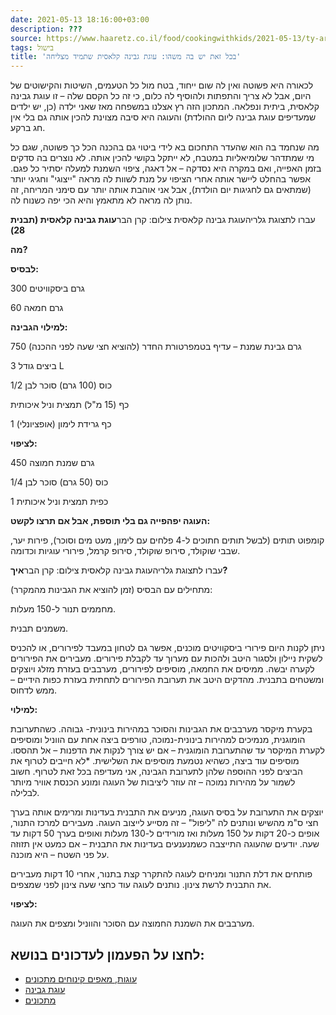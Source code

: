 ```yaml
---
date: 2021-05-13 18:16:00+03:00
description: ???
source: https://www.haaretz.co.il/food/cookingwithkids/2021-05-13/ty-article/0000017f-f8bd-d318-afff-fbff26e40000
tags: בישול
title: 'בכל זאת יש בה משהו: עוגת גבינה קלאסית שתמיד מצליחה'
---
```


לכאורה היא פשוטה ואין לה שום ייחוד, בטח מול כל הטעמים, השיטות והקישוטים של היום, אבל לא צריך והתפתות ולהוסיף לה כלום, כי זה כל הקסם שלה – זו עוגת גבינה קלאסית, ביתית ונפלאה. המתכון הזה רץ אצלנו במשפחה מאז שאני ילדה (כן, יש ילדים שמעדיפים עוגת גבינה ליום ההולדת) והעוגה היא סיבה מצוינת להכין אותה גם בלי אין חג ברקע.

מה שנחמד בה הוא שהעדר התחכום בא לידי ביטוי גם בהכנה הכל כך פשוטה, שגם כל מי שמתדהר שלומיאליות במטבח, לא ייתקל בקושי להכין אותה. לא נוצרים בה סדקים בזמן האפייה, ואם במקרה היא נסדקה – אל דאגה, ציפוי השמנת למעלה יסתיר כל פגם. אפשר בהחלט ליישר אותה אחרי הציפוי על מנת לשוות לה מראה "ייצוגי" וחגיגי יותר (שמתאים גם לחגיגות יום הולדת), אבל אני אוהבת אותה יותר עם סימני המריחה, זה נותן לה מראה לא מתאמץ והיא הכי יפה כשנוח לה. 

 עברו לתצוגת גלריהעוגת גבינה קלאסית צילום: קרן הבר**עוגת גבינה קלאסית (תבנית 28)**

**מה?**

**לבסיס:**

300 גרם ביסקוויטים

60 גרם חמאה

**למילוי הגבינה:**

750 גרם גבינת שמנת – עדיף בטמפרטורת החדר (להוציא חצי שעה לפני ההכנה)

3 ביצים גודל L

1/2 כוס (100 גרם) סוכר לבן

כף (15 מ"ל) תמצית וניל איכותית

1 כף גרידת לימון (אופציונלי)

**לציפוי:**

450 גרם שמנת חמוצה

1/4 כוס (50 גרם) סוכר לבן

1 כפית תמצית וניל איכותית

**העוגה יפהפייה גם בלי תוספת, אבל אם תרצו לקשט:**

קומפוט תותים (לבשל תותים חתוכים ל-4 פלחים עם לימון, מעט מים וסוכר), פירות יער, שבבי שוקולד, סירופ שוקולד, סירופ קרמל, פירורי עוגיות וכדומה.

 עברו לתצוגת גלריהעוגת גבינה קלאסית צילום: קרן הבר**איך?**

מתחילים עם הבסיס (זמן להוציא את הגבינות מהמקרר):

מחממים תנור ל-150 מעלות.

משמנים תבנית.

ניתן לקנות היום פירורי ביסקוויטים מוכנים, אפשר גם לטחון במעבד לפירורים, או להכניס לשקית ניילון ולסגור היטב ולהכות עם מערוך עד לקבלת פירורים. מעבירים את הפירורים לקערה יבשה. ממיסים את החמאה, מוסיפים לפירורים, מערבבים בעזרת מזלג ויוצקים ומשטחים בתבנית. מהדקים היטב את תערובת הפירורים לתחתית בעזרת כפות הידיים – ממש לדחוס.

**למילוי:**

בקערת מיקסר מערבבים את הגבינות והסוכר במהירות בינונית- גבוהה. כשהתערובת הומוגנית, מנמיכים למהירות בינונית-נמוכה, טורפים ביצה אחת עם הווניל ומוסיפים לקערת המיקסר עד שהתערובת הומוגנית – אם יש צורך לנקות את הדפנות – אל תהססו. מוסיפים עוד ביצה, כשהיא נטמעת מוסיפים את השלישית. \*לא חייבים לטרוף את הביצים לפני ההוספה שלהן לתערובת הגבינה, אני מעדיפה בכל זאת לטרוף. חשוב לשמור על מהירות נמוכה – זה עוזר ליציבות של העוגה ומונע הכנסת אוויר מיותר לבלילה.

יוצקים את התערובת על בסיס העוגה, מניעים את התבנית בעדינות ומרימים אותה בערך חצי ס"מ מהשיש ונותנים לה "ליפול" – זה מסייע לייצוב העוגה. מעבירים למרכז התנור, אופים כ-20 דקות על 150 מעלות ואז מורידים ל-130 מעלות ואופים בערך 50 דקות עד שעה. יודעים שהעוגה התייצבה כשמנענעים בעדינות את התבנית – אם כמעט אין תזוזה על פני השטח – היא מוכנה.

פותחים את דלת התנור ומניחים לעוגה להתקרר קצת בתנור, אחרי 10 דקות מעבירים את התבנית לרשת צינון. נותנים לעוגה עוד כחצי שעה צינון לפני שמצפים.

**לציפוי:**

מערבבים את השמנת החמוצה עם הסוכר והווניל ומצפים את העוגה.

לחצו על הפעמון לעדכונים בנושא:
------------------------------

* [עוגות, מאפים קינוחים מתכונים](/ty-tag/cakes-0000017f-da2a-d938-a17f-fe2a21fc0000)
* [עוגת גבינה](/ty-tag/cheesecake-0000017f-da2c-dea8-a77f-de6e4c2e0000)
* [מתכונים](/ty-tag/recipes-0000017f-da28-dea8-a77f-de6a4ba50000)